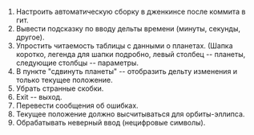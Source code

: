 1. Настроить автоматическую сборку в дженкинсе после коммита в гит.
2. Вывести подсказку по вводу дельты времени (минуты, секунды, другое).
3. Упростить читаемость таблицы с данными о планетах. (Шапка коротко, легенда для шапки подробно, левый столбец -- планеты, следующие столбцы -- параметры.
4. В пункте "сдвинуть планеты" -- отобразить дельту изменения и только текущее положение.
5. Убрать странные скобки.
6. Exit -- выход.
7. Перевести сообщения об ошибках.
8. Текущее положение должно высчитываться для орбиты-эллипса.
9. Обрабатывать неверный ввод (нецифровые символы).
